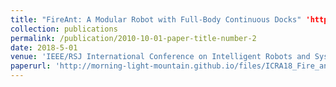 ```yaml
---
title: "FireAnt: A Modular Robot with Full-Body Continuous Docks" 'http://morning-light-mountain.github.io/files/ICRA18_Fire_ant.pdf'
collection: publications
permalink: /publication/2010-10-01-paper-title-number-2
date: 2018-5-01
venue: 'IEEE/RSJ International Conference on Intelligent Robots and Systems (ICRA 2018) '
paperurl: 'http://morning-light-mountain.github.io/files/ICRA18_Fire_ant.pdf'
---
```



